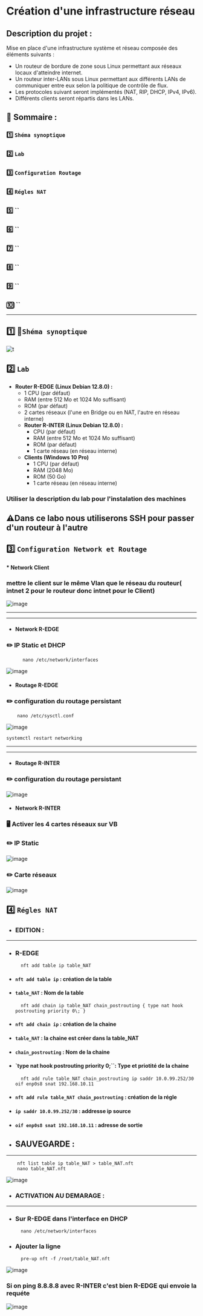 # Création d'une infrastructure réseau
## Description du projet :
Mise en place d'une infrastructure système et réseau composée des éléments suivants :
- Un routeur de bordure de zone sous Linux permettant aux réseaux locaux d'atteindre internet.
- Un routeur inter-LANs sous Linux permettant aux différents LANs de communiquer entre eux selon la politique de contrôle de flux.
- Les protocoles suivant seront implémentés (NAT, RIP, DHCP, IPv4, IPv6).
- Différents clients seront répartis dans les LANs.
## 📖 Sommaire :
### 1️⃣ `Shéma synoptique`
### 2️⃣ `Lab`
### 3️⃣ `Configuration Routage`
### 4️⃣ `Régles NAT`
### 5️⃣ ``
### 6️⃣ ``
### 7️⃣ ``
### 8️⃣ ``
### 9️⃣ ``
### 🔟 ``
---
## 1️⃣ 📒`Shéma synoptique`

![t](https://github-production-user-asset-6210df.s3.amazonaws.com/182364873/392114909-5bbe9964-2f54-4747-979a-a7e1e963e271.png?X-Amz-Algorithm=AWS4-HMAC-SHA256&X-Amz-Credential=AKIAVCODYLSA53PQK4ZA%2F20250102%2Fus-east-1%2Fs3%2Faws4_request&X-Amz-Date=20250102T141055Z&X-Amz-Expires=300&X-Amz-Signature=942f1009c489fdc5ba2603589656cd5e82f828ea99bb81698ee90c0edb141a68&X-Amz-SignedHeaders=host)

## 2️⃣ `Lab`
- **Router R-EDGE (Linux Debian 12.8.0) :**
	- 1 CPU (par défaut)
  	- RAM (entre 512 Mo et 1024 Mo suffisant)
	- ROM (par défaut)
	- 2 cartes réseaux (l'une en Bridge ou en NAT, l'autre en réseau interne)
  - **Router R-INTER (Linux Debian 12.8.0) :**
	- CPU (par défaut)
  	- RAM (entre 512 Mo et 1024 Mo suffisant)
	- ROM (par défaut)
	- 1 carte réseau (en réseau interne)
  - **Clients (Windows 10 Pro)**
	- 1 CPU (par défaut)
  	- RAM (2048 Mo)
	- ROM (50 Go)
	- 1 carte réseau (en réseau interne)
### Utiliser la description du lab pour l'instalation des machines
## ⚠️Dans ce labo nous utiliserons SSH pour passer d'un routeur à l'autre
## 3️⃣ `Configuration Network et Routage`
#### * Network Client 
### mettre le client sur le même Vlan que le réseau du routeur( intnet 2 pour le routeur donc intnet pour le Client)  
![image](https://github.com/user-attachments/assets/3d9a4080-a353-4dc2-a992-ae0db6f44f09)
___
___
* ####  Network R-EDGE
### ✏️ IP Static et DHCP
          nano /etc/network/interfaces
![image](https://github.com/user-attachments/assets/fb526709-5242-4ae6-824e-fb9e7f260630)
* ####  Routage R-EDGE 
### ✏️ configuration du routage persistant
        nano /etc/sysctl.conf
![image](https://github.com/user-attachments/assets/5852c7e9-9c6c-41ee-aea1-2e2abd10f51f)
       
	systemctl restart networking
___
___
* ####  Routage R-INTER
### ✏️ configuration du routage persistant
![image](https://github.com/user-attachments/assets/cecd2cc4-17cc-44ac-a651-64e5af86bb41)
* ####  Network R-INTER
### 🖥️ Activer les 4 cartes réseaux sur VB
### ✏️ IP Static  
![image](https://github.com/user-attachments/assets/e44fad4c-eeaf-4047-8cc9-e0cb4f5e14cf)
### ✏️ Carte réseaux
![image](https://github.com/user-attachments/assets/7958fc66-4b44-4e2a-8083-abb14e3bfcbd)

## 4️⃣ `Régles NAT`
* ### EDITION :
___
* ###  R-EDGE
		nft add table ip table_NAT		
* #### `nft add table ip` : création de la table
* #### `table_NAT` : Nom de la table
		nft add chain ip table_NAT chain_postrouting { type nat hook postrouting priority 0\; }
* #### `nft add chain ip` : création de la chaine
* #### `table_NAT` : la chaine est créer dans la table_NAT
* #### `chain_postrouting` : Nom de la chaine
* #### `type nat hook postrouting priority 0\;``: Type et priotité de la chaine 
		nft add rule table_NAT chain_postrouting ip saddr 10.0.99.252/30 oif enp0s8 snat 192.168.10.11
* #### `nft add rule table_NAT chain_postrouting` : création de la régle
* #### `ip saddr 10.0.99.252/30` : addresse ip source
* #### `oif enp0s8 snat 192.168.10.11` : adresse de sortie
* ## SAUVEGARDE :
___
  		nft list table ip table_NAT > table_NAT.nft
		nano table_NAT.nft
![image](https://github.com/user-attachments/assets/60b52b7e-0c70-48cb-ab26-57b07ed9757a)
* ### ACTIVATION AU DEMARAGE :
___
* ### Sur R-EDGE dans l'interface en DHCP	
  		nano /etc/network/interfaces 
* ### Ajouter la ligne 

		pre-up nft -f /root/table_NAT.nft	

![image](https://github.com/user-attachments/assets/a8f1eff4-0bba-4ced-a651-c250249c0434)
### Si on ping 8.8.8.8 avec R-INTER c'est bien R-EDGE qui envoie la requéte
![image](https://github.com/user-attachments/assets/9a3203b5-dd17-49d2-82d6-d4f2f12f7277)
### 











